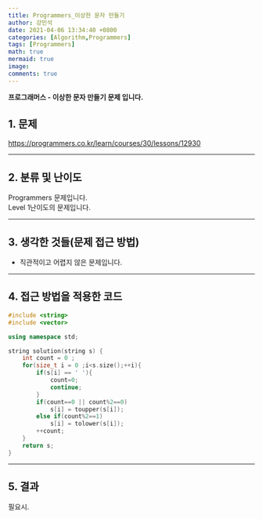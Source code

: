 ```yaml
---
title: Programmers_이상한 문자 만들기
author: 강민석
date: 2021-04-06 13:34:40 +0800
categories: [Algorithm,Programmers]
tags: [Programmers]
math: true
mermaid: true
image: 
comments: true
---
```


**프로그래머스 - 이상한 문자 만들기 문제 입니다.**

## 1. 문제
<https://programmers.co.kr/learn/courses/30/lessons/12930>






-----  

## 2. 분류 및 난이도

Programmers 문제입니다.  
Level 1난이도의 문제입니다.


-----  

## 3. 생각한 것들(문제 접근 방법)

- 직관적이고 어렵지 않은 문제입니다.

-----  

## 4. 접근 방법을 적용한 코드

```c++
#include <string>
#include <vector>

using namespace std;

string solution(string s) {
    int count = 0 ;
    for(size_t i = 0 ;i<s.size();++i){
        if(s[i] == ' '){
            count=0;
            continue;
        }
        if(count==0 || count%2==0)
            s[i] = toupper(s[i]);
        else if(count%2==1)
            s[i] = tolower(s[i]);
        ++count;
    }
    return s;
}
```

-----



## 5. 결과

필요시.














 
